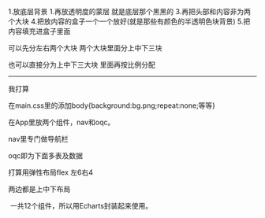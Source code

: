 1.放底层背景 
1.再放透明度的蒙层 就是底层那个黑黑的
3.再把头部和内容非为两个大块
4.把放内容的盒子一个一个放好(就是那些有颜色的半透明色块背景)
5.把内容填充进盒子里面

可以先分左右两个大块
两个大块里面分上中下三块

也可以直接分为上中下三大块 里面再按比例分配

------

我打算

在main.css里的添加body{background:bg.png;repeat:none;等等}

在App里放两个组件，nav和oqc。

nav里专门做导航栏

oqc即为下面多表及数据

打算用弹性布局flex 左6右4

两边都是上中下布局

​	一共12个组件，所以用Echarts封装起来使用。
